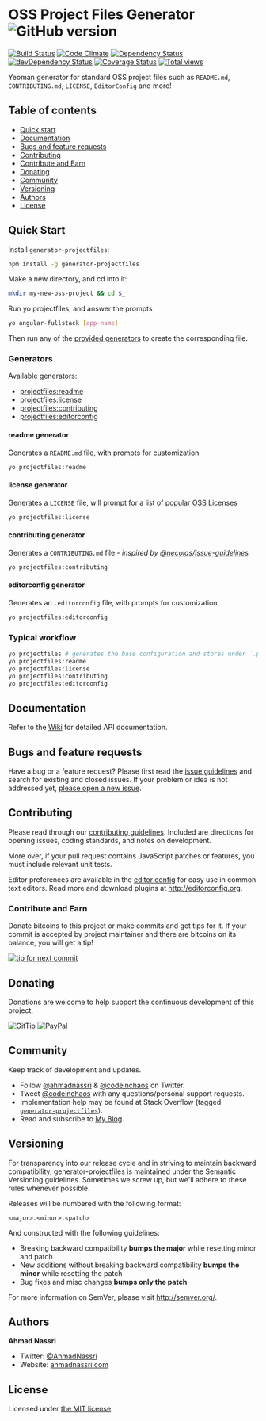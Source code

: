 # OSS Project Files Generator ![GitHub version][github-image]

[![Build Status][travis-image]][travis-url]
[![Code Climate][codeclimate-image]][codeclimate-url]
[![Dependency Status][daviddm-image]][daviddm-url]
[![devDependency Status][daviddm-dev-image]][daviddm-dev-url]
[![Coverage Status][coveralls-image]][coveralls-url]
[![Total views][sourcegraph-image]][sourcegraph-url]

Yeoman generator for standard OSS project files such as `README.md`, `CONTRIBUTING.md`, `LICENSE`, `EditorConfig` and more!

## Table of contents

- [Quick start](#quick-start)
- [Documentation](#documentation)
- [Bugs and feature requests](#bugs-and-feature-requests)
- [Contributing](#contributing)
- [Contribute and Earn](#contribute-and-earn)
- [Donating](#donating)
- [Community](#community)
- [Versioning](#versioning)
- [Authors](#authors)
- [License](#license)

## Quick Start

Install `generator-projectfiles`:

```bash
npm install -g generator-projectfiles
```

Make a new directory, and cd into it:

```bash
mkdir my-new-oss-project && cd $_
```

Run yo projectfiles, and answer the prompts

```bash
yo angular-fullstack [app-name]
```

Then run any of the [provided generators](#generators) to create the corresponding file.

### Generators

Available generators:

- [projectfiles:readme](#readme-generator)
- [projectfiles:license](#license-generator)
- [projectfiles:contributing](#contributing-generator)
- [projectfiles:editorconfig](#editorconfig-generator)

#### readme generator

Generates a `README.md` file, with prompts for customization

```bash
yo projectfiles:readme
```

#### license generator

Generates a `LICENSE` file, will prompt for a list of [popular OSS Licenses](http://choosealicense.com/licenses/)

```bash
yo projectfiles:license
```

#### contributing generator

Generates a `CONTRIBUTING.md` file - *inspired by [@necolas/issue-guidelines](https://github.com/necolas/issue-guidelines)*

```bash
yo projectfiles:contributing
```

#### editorconfig generator

Generates an `.editorconfig` file, with prompts for customization

```bash
yo projectfiles:editorconfig
```

### Typical workflow

```bash
yo projectfiles # generates the base configuration and stores under `.projectfiles`
yo projectfiles:readme
yo projectfiles:license
yo projectfiles:contributing
yo projectfiles:editorconfig
```

## Documentation

Refer to the [Wiki](wiki) for detailed API documentation.

## Bugs and feature requests

Have a bug or a feature request? Please first read the [issue guidelines](CONTRIBUTING.md#using-the-issue-tracker) and search for existing and closed issues. If your problem or idea is not addressed yet, [please open a new issue](issues/new).

## Contributing

Please read through our [contributing guidelines](CONTRIBUTING.md). Included are directions for opening issues, coding standards, and notes on development.

More over, if your pull request contains JavaScript patches or features, you must include relevant unit tests.

Editor preferences are available in the [editor config](.editorconfig) for easy use in common text editors. Read more and download plugins at <http://editorconfig.org>.

### Contribute and Earn

Donate bitcoins to this project or make commits and get tips for it. If your commit is accepted by project maintainer and there are bitcoins on its balance, you will get a tip!

[![tip for next commit][tip4commit-image]][tip4commit-url]

## Donating

Donations are welcome to help support the continuous development of this project.

[![GitTip][gittip-image]][gittip-url]
[![PayPal][paypal-image]][paypal-url]

## Community

Keep track of development and updates.

- Follow [@ahmadnassri](http://twitter.com/ahmadnassri) & [@codeinchaos](http://twitter.com/codeinchaos) on Twitter.
- Tweet [@codeinchaos](http://twitter.com/codeinchaos) with any questions/personal support requests.
- Implementation help may be found at Stack Overflow (tagged [`generator-projectfiles`](http://stackoverflow.com/questions/tagged/generator-projectfiles)).
- Read and subscribe to [My Blog](http://ahmadnassri.com).

## Versioning

For transparency into our release cycle and in striving to maintain backward compatibility, generator-projectfiles is maintained under the Semantic Versioning guidelines. Sometimes we screw up, but we'll adhere to these rules whenever possible.

Releases will be numbered with the following format:

`<major>.<minor>.<patch>`

And constructed with the following guidelines:

- Breaking backward compatibility **bumps the major** while resetting minor and patch
- New additions without breaking backward compatibility **bumps the minor** while resetting the patch
- Bug fixes and misc changes **bumps only the patch**

For more information on SemVer, please visit <http://semver.org/>.

## Authors

**Ahmad Nassri**

- Twitter: [@AhmadNassri](http://twitter.com/ahmadnassri)
- Website: [ahmadnassri.com](http://ahmadnassri.com)

## License

Licensed under [the MIT license](LICENSE).

[github-image]: https://badge.fury.io/gh/codeinchaos%2Fgenerator-projectfiles.png
[bower-url]: http://badge.fury.io/bo/generator-projectfiles
[bower-image]: https://badge.fury.io/bo/generator-projectfiles.png
[npm-url]: http://badge.fury.io/js/generator-projectfiles
[npm-image]: https://badge.fury.io/js/generator-projectfiles.png
[travis-url]: https://travis-ci.org/codeinchaos/generator-projectfiles
[travis-image]: https://travis-ci.org/codeinchaos/generator-projectfiles.png?branch=master
[codeclimate-url]: https://codeclimate.com/github/codeinchaos/generator-projectfiles
[codeclimate-image]: https://codeclimate.com/github/codeinchaos/generator-projectfiles.png
[daviddm-url]: https://david-dm.org/codeinchaos/generator-projectfiles
[daviddm-image]: https://david-dm.org/codeinchaos/generator-projectfiles.png
[daviddm-dev-url]: https://david-dm.org/codeinchaos/generator-projectfiles#info=devDependencies
[daviddm-dev-image]: https://david-dm.org/codeinchaos/generator-projectfiles/dev-status.png
[coveralls-url]: https://coveralls.io/r/codeinchaos/generator-projectfiles
[coveralls-image]: https://coveralls.io/repos/codeinchaos/generator-projectfiles/badge.png
[sourcegraph-url]: https://sourcegraph.com/github.com/codeinchaos/generator-projectfiles
[sourcegraph-image]: https://sourcegraph.com/api/repos/github.com/codeinchaos/generator-projectfiles/counters/views.png
[gittip-url]: https://www.gittip.com/ahmadnassri/
[gittip-image]: http://img.shields.io/gittip/ahmadnassri.svg
[paypal-url]: https://www.paypal.com/cgi-bin/webscr?cmd=_s-xclick&hosted_button_id=UJ2B2BTK9VLRS
[paypal-image]: http://img.shields.io/badge/PayPal-Donate-green.svg
[tip4commit-url]: http://tip4commit.com/projects/642
[tip4commit-image]: http://tip4commit.com/projects/642.svg
